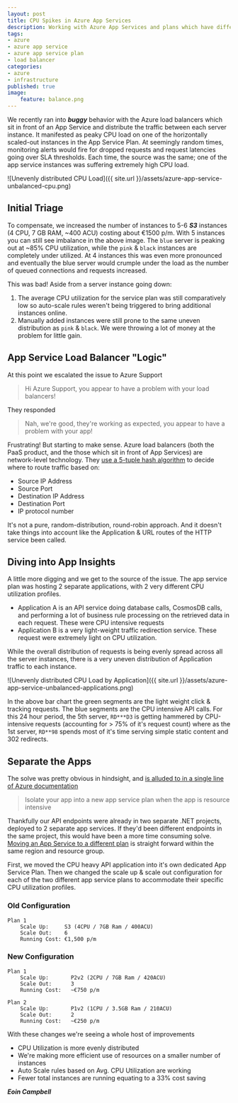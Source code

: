 ```yaml
---
layout: post
title: CPU Spikes in Azure App Services
description: Working with Azure App Services and plans which have different CPU utilization profiles
tags: 
- azure
- azure app service
- azure app service plan
- load balancer
categories: 
- azure
- infrastructure
published: true
image:
    feature: balance.png
---
```


We recently ran into ***buggy*** behavior with the Azure load balancers which sit in front of an App Service and distribute the traffic between each server instance. It manifested as peaky CPU load on one of the horizontally scaled-out instances in the App Service Plan. At seemingly random times, monitoring alerts would fire for dropped requests and request latencies going over SLA thresholds. Each time, the source was the same; one of the app service instances was suffering extremely high CPU load.

![Unevenly distributed CPU Load]({{ site.url }}/assets/azure-app-service-unbalanced-cpu.png)

## Initial Triage

To compensate, we increased the number of instances to 5-6 ***S3*** instances (4 CPU, 7 GB RAM, ~400 ACU) costing about €1500 p/m. With 5 instances you can still see imbalance in the above image. The `blue` server is peaking out at ~85% CPU utilization, while the `pink` & `black` instances are completely under utilized. At 4 instances this was even more pronounced and eventually the blue server would crumple under the load as the number of queued connections and requests increased.

This was bad! Aside from a server instance going down:

1. The average CPU utilization for the service plan was still comparatively low so auto-scale rules weren't being triggered to bring additional instances online.
2. Manually added instances were still prone to the same uneven distribution as `pink` & `black`. We were throwing a lot of money at the problem for little gain.

## App Service Load Balancer "Logic"

At this point we escalated the issue to Azure Support

> Hi Azure Support, you appear to have a problem with your load balancers!

They responded

> Nah, we're good, they're working as expected, you appear to have a problem with your app!

Frustrating! But starting to make sense. Azure load balancers (both the PaaS product, and the those which sit in front of App Services) are network-level technology. They [use a 5-tuple hash algorithm][azure-load-balancers] to decide where to route traffic based on:

- Source IP Address
- Source Port
- Destination IP Address
- Destination Port
- IP protocol number

It's not a pure, random-distribution, round-robin approach. And it doesn't take things into account like the Application & URL routes of the HTTP service been called.

## Diving into App Insights

A little more digging and we get to the source of the issue. The app service plan was hosting 2 separate applications, with 2 very different CPU utilization profiles.

- Application A is an API service doing database calls, CosmosDB calls, and performing a lot of business rule processing on the retrieved data in each request. These were CPU intensive requests
- Application B is a very light-weight traffic redirection service. These request were extremely light on CPU utilization.

While the overall distribution of requests is being evenly spread across all the server instances, there is a very uneven distribution of Application traffic to each instance.

![Unevenly distributed CPU Load by Application]({{ site.url }}/assets/azure-app-service-unbalanced-applications.png)

In the above bar chart the green segments are the light weight click & tracking requests. The blue segments are the CPU intensive API calls. For this 24 hour period, the 5th server, `RD***D3` is getting hammered by CPU-intensive requests (accounting for > 75% of it's request count) where as the 1st server, `RD**98` spends most of it's time serving simple static content and 302 redirects.

## Separate the Apps

The solve was pretty obvious in hindsight, and [is alluded to in a single line of Azure documentation][azure-app-service-plan-rec]

> Isolate your app into a new app service plan when the app is resource intensive

Thankfully our API endpoints were already in two separate .NET projects, deployed to 2 separate app services. If they'd been different endpoints in the same project, this would have been a more time consuming solve. [Moving an App Service to a different plan][moving-app-service-plan] is straight forward within the same region and resource group.

First, we moved the CPU heavy API application into it's own dedicated App Service Plan. Then we changed the scale up & scale out configuration for each of the two different app service plans to accommodate their specific CPU utilization profiles.

### Old Configuration

```text
Plan 1
    Scale Up:     S3 (4CPU / 7GB Ram / 400ACU)
    Scale Out:    6
    Running Cost: €1,500 p/m
```

### New Configuration

```text
Plan 1
    Scale Up:       P2v2 (2CPU / 7GB Ram / 420ACU)
    Scale Out:      3
    Running Cost:   ~€750 p/m

Plan 2
    Scale Up:       P1v2 (1CPU / 3.5GB Ram / 210ACU)
    Scale Out:      2
    Running Cost:   ~€250 p/m
```

With these changes we're seeing a whole host of improvements

- CPU Utilization is more evenly distributed
- We're making more efficient use of resources on a smaller number of instances
- Auto Scale rules based on Avg. CPU Utilization are working
- Fewer total instances are running equating to a 33% cost saving

***Eoin Campbell***

[azure-app-service-plan-rec]: https://docs.microsoft.com/en-us/azure/app-service/overview-hosting-plans#should-i-put-an-app-in-a-new-plan-or-an-existing-plan
[azure-load-balancers]: https://docs.microsoft.com/en-us/azure/load-balancer/concepts
[moving-app-service-plan]: https://docs.microsoft.com/en-us/azure/app-service/app-service-plan-manage#move-an-app-to-another-app-service-plan
